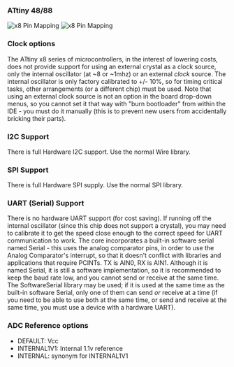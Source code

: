 
### ATtiny 48/88
![x8 Pin Mapping](http://drazzy.com/e/img/PinoutT88x.jpg "Arduino Pin Mapping for ATtiny 88/48 in TQFP")
![x8 Pin Mapping](http://drazzy.com/e/img/PinoutT88-PU.jpg "Arduino Pin Mapping for ATtiny 88/48 in DIP")

### Clock options
The ATtiny x8 series of microcontrollers, in the interest of lowering costs, does not provide support for using an external crystal as a clock source, only the internal oscillator (at ~8 or ~1mhz) or an external *clock* source. The internal oscillator is only factory calibrated to +/- 10%, so for timing critical tasks, other arrangements (or a different chip) must be used. Note that using an external clock source is not an option in the board drop-down menus, so you cannot set it that way with "burn bootloader" from within the IDE - you must do it manually (this is to prevent new users from accidentally bricking their parts).

### I2C Support
There is full Hardware I2C support. Use the normal Wire library. 

### SPI Support
There is full Hardware SPI supply. Use the normal SPI library. 

### UART (Serial) Support
There is no hardware UART support (for cost saving). If running off the internal oscillator (since this chip does not support a crystal), you may need to calibrate it to get the speed close enough to the correct speed for UART communication to work. The core incorporates a built-in software serial named Serial - this uses the analog comparator pins, in order to use the Analog Comparator's interrupt, so that it doesn't conflict with libraries and applications that require PCINTs.  TX is AIN0, RX is AIN1. Although it is named Serial, it is still a software implementation, so it is recommended to keep the baud rate low, and you cannot send or receive at the same time. The SoftwareSerial library may be used; if it is used at the same time as the built-in software Serial, only one of them can send *or* receive at a time (if you need to be able to use both at the same time, or send and receive at the same time, you must use a device with a hardware UART). 

### ADC Reference options
* DEFAULT: Vcc
* INTERNAL1V1: Internal 1.1v reference
* INTERNAL: synonym for INTERNAL1V1
